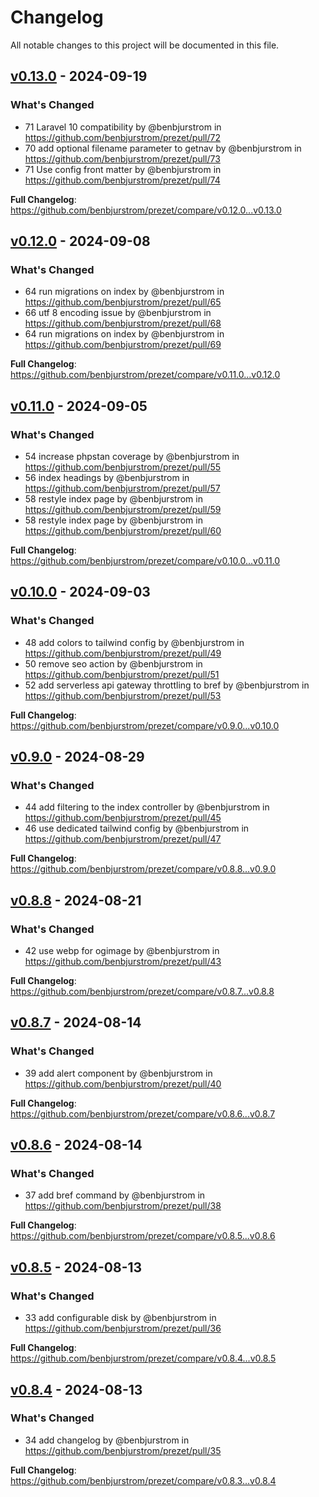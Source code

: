 # Changelog

All notable changes to this project will be documented in this file.

## [v0.13.0](https://github.com/benbjurstrom/prezet/compare/v0.12.0...v0.13.0) - 2024-09-19

### What's Changed

* 71 Laravel 10 compatibility by @benbjurstrom in https://github.com/benbjurstrom/prezet/pull/72
* 70 add optional filename parameter to getnav by @benbjurstrom in https://github.com/benbjurstrom/prezet/pull/73
* 71 Use config front matter by @benbjurstrom in https://github.com/benbjurstrom/prezet/pull/74

**Full Changelog**: https://github.com/benbjurstrom/prezet/compare/v0.12.0...v0.13.0

## [v0.12.0](https://github.com/benbjurstrom/prezet/compare/v0.11.0...v0.12.0) - 2024-09-08

### What's Changed

* 64 run migrations on index by @benbjurstrom in https://github.com/benbjurstrom/prezet/pull/65
* 66 utf 8 encoding issue by @benbjurstrom in https://github.com/benbjurstrom/prezet/pull/68
* 64 run migrations on index by @benbjurstrom in https://github.com/benbjurstrom/prezet/pull/69

**Full Changelog**: https://github.com/benbjurstrom/prezet/compare/v0.11.0...v0.12.0

## [v0.11.0](https://github.com/benbjurstrom/prezet/compare/v0.10.0...v0.11.0) - 2024-09-05

### What's Changed

* 54 increase phpstan coverage by @benbjurstrom in https://github.com/benbjurstrom/prezet/pull/55
* 56 index headings by @benbjurstrom in https://github.com/benbjurstrom/prezet/pull/57
* 58 restyle index page by @benbjurstrom in https://github.com/benbjurstrom/prezet/pull/59
* 58 restyle index page by @benbjurstrom in https://github.com/benbjurstrom/prezet/pull/60

**Full Changelog**: https://github.com/benbjurstrom/prezet/compare/v0.10.0...v0.11.0

## [v0.10.0](https://github.com/benbjurstrom/prezet/compare/v0.9.0...v0.10.0) - 2024-09-03

### What's Changed

* 48 add colors to tailwind config by @benbjurstrom in https://github.com/benbjurstrom/prezet/pull/49
* 50 remove seo action by @benbjurstrom in https://github.com/benbjurstrom/prezet/pull/51
* 52 add serverless api gateway throttling to bref by @benbjurstrom in https://github.com/benbjurstrom/prezet/pull/53

**Full Changelog**: https://github.com/benbjurstrom/prezet/compare/v0.9.0...v0.10.0

## [v0.9.0](https://github.com/benbjurstrom/prezet/compare/v0.8.8...v0.9.0) - 2024-08-29

### What's Changed

* 44 add filtering to the index controller by @benbjurstrom in https://github.com/benbjurstrom/prezet/pull/45
* 46 use dedicated tailwind config by @benbjurstrom in https://github.com/benbjurstrom/prezet/pull/47

**Full Changelog**: https://github.com/benbjurstrom/prezet/compare/v0.8.8...v0.9.0

## [v0.8.8](https://github.com/benbjurstrom/prezet/compare/v0.8.7...v0.8.8) - 2024-08-21

### What's Changed

* 42 use webp for ogimage by @benbjurstrom in https://github.com/benbjurstrom/prezet/pull/43

**Full Changelog**: https://github.com/benbjurstrom/prezet/compare/v0.8.7...v0.8.8

## [v0.8.7](https://github.com/benbjurstrom/prezet/compare/v0.8.6...v0.8.7) - 2024-08-14

### What's Changed

* 39 add alert component by @benbjurstrom in https://github.com/benbjurstrom/prezet/pull/40

**Full Changelog**: https://github.com/benbjurstrom/prezet/compare/v0.8.6...v0.8.7

## [v0.8.6](https://github.com/benbjurstrom/prezet/compare/v0.8.5...v0.8.6) - 2024-08-14

### What's Changed

* 37 add bref command by @benbjurstrom in https://github.com/benbjurstrom/prezet/pull/38

**Full Changelog**: https://github.com/benbjurstrom/prezet/compare/v0.8.5...v0.8.6

## [v0.8.5](https://github.com/benbjurstrom/prezet/compare/v0.8.4...v0.8.5) - 2024-08-13

### What's Changed

* 33 add configurable disk by @benbjurstrom in https://github.com/benbjurstrom/prezet/pull/36

**Full Changelog**: https://github.com/benbjurstrom/prezet/compare/v0.8.4...v0.8.5

## [v0.8.4](https://github.com/benbjurstrom/prezet/compare/v0.8.4...v0.8.4) - 2024-08-13

### What's Changed

* 34 add changelog by @benbjurstrom in https://github.com/benbjurstrom/prezet/pull/35

**Full Changelog**: https://github.com/benbjurstrom/prezet/compare/v0.8.3...v0.8.4
